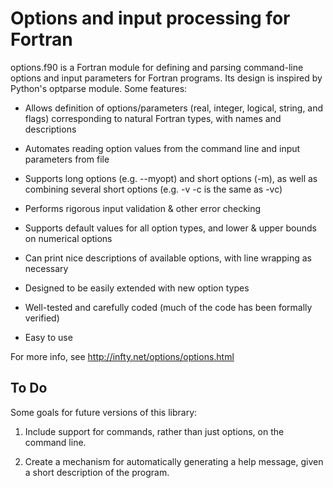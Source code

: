 Options and input processing for Fortran
========================================

options.f90 is a Fortran module for defining and parsing command-line options
and input parameters for Fortran programs. Its design is inspired by Python's
optparse module. Some features:

   - Allows definition of options/parameters (real, integer, logical, string,
     and flags) corresponding to natural Fortran types, with names and
     descriptions

   - Automates reading option values from the command line and input parameters
     from file

   - Supports long options (e.g. --myopt) and short options (-m), as well as
     combining several short options (e.g. -v -c is the same as -vc)

   - Performs rigorous input validation & other error checking

   - Supports default values for all option types, and lower & upper bounds on
     numerical options

   - Can print nice descriptions of available options, with line wrapping as
     necessary

   - Designed to be easily extended with new option types

   - Well-tested and carefully coded (much of the code has been formally
     verified)

   - Easy to use

For more info, see http://infty.net/options/options.html

To Do
-----

Some goals for future versions of this library:

  1. Include support for commands, rather than just options, on the command
     line.

  2. Create a mechanism for automatically generating a help message, given a
     short description of the program.
